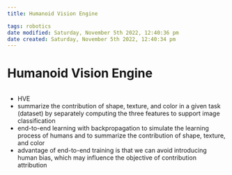 ```yaml
---
title: Humanoid Vision Engine

tags: robotics 
date modified: Saturday, November 5th 2022, 12:40:36 pm
date created: Saturday, November 5th 2022, 12:40:34 pm
---
```


# Humanoid Vision Engine
```toc
```

- HVE
- summarize the contribution of shape, texture, and color in a given task (dataset) by separately computing the three features to support image classification
- end-to-end learning with backpropagation to simulate the learning process of humans and to summarize the contribution of shape, texture, and color
- advantage of end-to-end training is that we can avoid introducing human bias, which may influence the objective of contribution attribution



